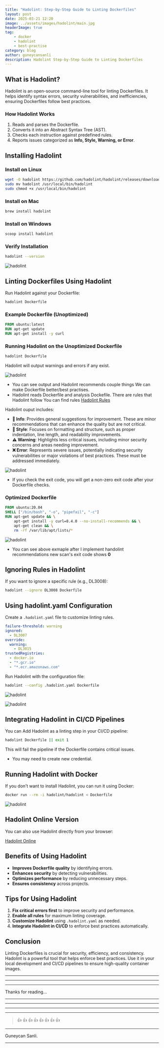 ```yaml
---
title: "Hadolint: Step-by-Step Guide to Linting Dockerfiles"
layout: post
date: 2025-03-21 12:20
image: ../assets/images/hadolint/main.jpg
headerImage: true
tag:
    - docker
    - hadolint
    - best-practise
category: blog
author: guneycansanli
description: Hadolint Step-by-Step Guide to Linting Dockerfiles
---
```


## What is Hadolint?

Hadolint is an open-source command-line tool for linting Dockerfiles. It helps identify syntax errors, security vulnerabilities, and inefficiencies, ensuring Dockerfiles follow best practices.


### How Hadolint Works

1.  Reads and parses the Dockerfile.
2.  Converts it into an Abstract Syntax Tree (AST).
3.  Checks each instruction against predefined rules.
4.  Reports issues categorized as **Info, Style, Warning, or Error**.



## Installing Hadolint

### Install on Linux

```bash
wget -O hadolint https://github.com/hadolint/hadolint/releases/download/v2.12.0/hadolint-Linux-x86_64
sudo mv hadolint /usr/local/bin/hadolint
sudo chmod +x /usr/local/bin/hadolint

```

### Install on Mac

```bash
brew install hadolint

```

### Install on Windows

```bash
scoop install hadolint

```

### Verify Installation

```bash
hadolint --version

```

![hadolint][1]

## Linting Dockerfiles Using Hadolint

Run Hadolint against your Dockerfile:

```bash
hadolint Dockerfile

```

### Example Dockerfile (Unoptimized)

```dockerfile
FROM ubuntu:latest
RUN apt-get update
RUN apt-get install -y curl

```

### Running Hadolint on the Unoptimized Dockerfile

```bash
hadolint Dockerfile

```

Hadolint will output warnings and errors if any exist.

![hadolint][2]

- You can see output and Hadolint recommends couple things We can make Dockerfile better/best practises. 
- Hadolint reads Dockerfile and analysis Dockefile. There are rules that Hadolint follow You can find rules [Hadolint Rules](https://github.com/hadolint/hadolint/tree/master/src/Hadolint/Rule?ref=devopscube.com) 

Hadolint ouput includes:  
- **🔹 Info**: Provides general suggestions for improvement. These are minor recommendations that can enhance the quality but are not critical.  
- **🎨 Style**: Focuses on formatting and structure, such as proper indentation, line length, and readability improvements.  
- **⚠️ Warning**: Highlights less critical issues, including minor security concerns and areas needing improvement.  
- **❌ Error**: Represents severe issues, potentially indicating security vulnerabilities or major violations of best practices. These must be addressed immediately.  

![hadolint][3]

- If you check the exit code, you will get a non-zero exit code after your Dockerfile checks.


### Optimized Dockerfile

```dockerfile
FROM ubuntu:20.04
SHELL ["/bin/bash", "-o", "pipefail", "-c"]
RUN apt-get update && \
    apt-get install -y curl=8.4.0 --no-install-recommends && \
    apt-get clean && \
    rm -rf /var/lib/apt/lists/*
```

![hadolint][4]

- You can see above exmaple after I implement handolint recommendations new scan's exit code shows **0**


## Ignoring Rules in Hadolint

If you want to ignore a specific rule (e.g., DL3008):

```bash
hadolint --ignore DL3008 Dockerfile

```

## Using hadolint.yaml Configuration

Create a `.hadolint.yaml` file to customize linting rules.

```yaml
failure-threshold: warning
ignored:
  - DL3007
override:
  warning:
    - DL3015
trustedRegistries:
  - docker.io
  - "*.gcr.io"
  - "*.ecr.amazonaws.com"

```

Run Hadolint with the configuration file:

```bash
hadolint --config .hadolint.yaml Dockerfile

```

![hadolint][5]

![hadolint][6]

## Integrating Hadolint in CI/CD Pipelines

You can Add Hadolint as a linting step in your CI/CD pipeline:

```bash
hadolint Dockerfile || exit 1

```

This will fail the pipeline if the Dockerfile contains critical issues.

- You may need to create new credential.

## Running Hadolint with Docker

If you don't want to install Hadolint, you can run it using Docker:

```bash
docker run --rm -i hadolint/hadolint < Dockerfile

```

![hadolint][7]

## Hadolint Online Version

You can also use Hadolint directly from your browser:

[Hadolint Online](https://hadolint.github.io/hadolint/)


## Benefits of Using Hadolint

-   **Improves Dockerfile quality** by identifying errors.
-   **Enhances security** by detecting vulnerabilities.
-   **Optimizes performance** by reducing unnecessary steps.
-   **Ensures consistency** across projects.


## Tips for Using Hadolint

1.  **Fix critical errors first** to improve security and performance.
2.  **Enable all rules** for maximum linting coverage.
3.  **Customize Hadolint** using `.hadolint.yaml` as needed.
4.  **Integrate Hadolint in CI/CD** to enforce best practices automatically.


## Conclusion

Linting Dockerfiles is crucial for security, efficiency, and consistency. Hadolint is a powerful tool that helps enforce best practices. Use it in your local development and CI/CD pipelines to ensure high-quality container images.


---

* * *

---

Thanks for reading...

---

---

---

---

> :+1: :+1: :+1: :+1: :+1: :+1: :+1: :+1:

---

Guneycan Sanli.

---

[1]: ../assets/images/hadolint/hadolint-1.jpg
[2]: ../assets/images/hadolint/hadolint-2.jpg
[3]: ../assets/images/hadolint/hadolint-3.jpg
[4]: ../assets/images/hadolint/hadolint-4.jpg
[5]: ../assets/images/hadolint/hadolint-5.jpg
[6]: ../assets/images/hadolint/hadolint-6.jpg
[7]: ../assets/images/hadolint/hadolint-7.jpg




